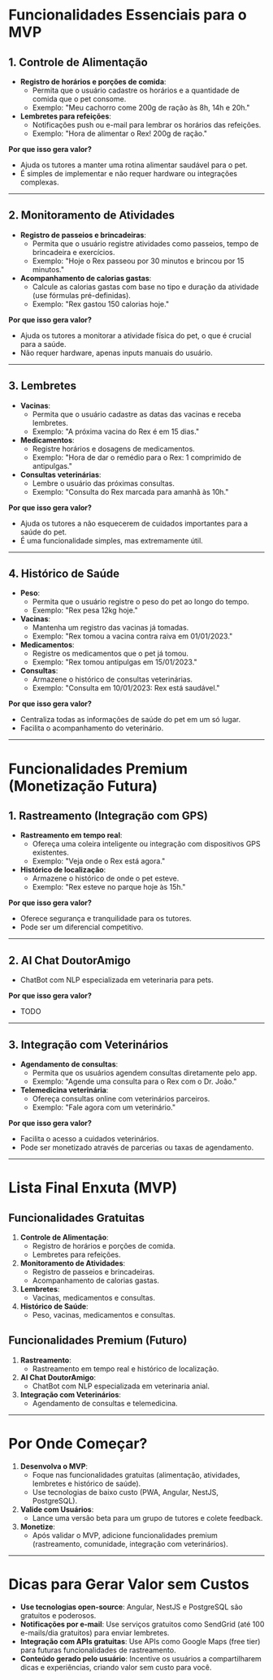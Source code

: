 # Funcionalidades Essenciais para o MVP

## 1. Controle de Alimentação

- **Registro de horários e porções de comida**:
  - Permita que o usuário cadastre os horários e a quantidade de comida que o pet consome.
  - Exemplo: "Meu cachorro come 200g de ração às 8h, 14h e 20h."
- **Lembretes para refeições**:
  - Notificações push ou e-mail para lembrar os horários das refeições.
  - Exemplo: "Hora de alimentar o Rex! 200g de ração."

**Por que isso gera valor?**

- Ajuda os tutores a manter uma rotina alimentar saudável para o pet.
- É simples de implementar e não requer hardware ou integrações complexas.

---

## 2. Monitoramento de Atividades

- **Registro de passeios e brincadeiras**:
  - Permita que o usuário registre atividades como passeios, tempo de brincadeira e exercícios.
  - Exemplo: "Hoje o Rex passeou por 30 minutos e brincou por 15 minutos."
- **Acompanhamento de calorias gastas**:
  - Calcule as calorias gastas com base no tipo e duração da atividade (use fórmulas pré-definidas).
  - Exemplo: "Rex gastou 150 calorias hoje."

**Por que isso gera valor?**

- Ajuda os tutores a monitorar a atividade física do pet, o que é crucial para a saúde.
- Não requer hardware, apenas inputs manuais do usuário.

---

## 3. Lembretes

- **Vacinas**:
  - Permita que o usuário cadastre as datas das vacinas e receba lembretes.
  - Exemplo: "A próxima vacina do Rex é em 15 dias."
- **Medicamentos**:
  - Registre horários e dosagens de medicamentos.
  - Exemplo: "Hora de dar o remédio para o Rex: 1 comprimido de antipulgas."
- **Consultas veterinárias**:
  - Lembre o usuário das próximas consultas.
  - Exemplo: "Consulta do Rex marcada para amanhã às 10h."

**Por que isso gera valor?**

- Ajuda os tutores a não esquecerem de cuidados importantes para a saúde do pet.
- É uma funcionalidade simples, mas extremamente útil.

---

## 4. Histórico de Saúde

- **Peso**:
  - Permita que o usuário registre o peso do pet ao longo do tempo.
  - Exemplo: "Rex pesa 12kg hoje."
- **Vacinas**:
  - Mantenha um registro das vacinas já tomadas.
  - Exemplo: "Rex tomou a vacina contra raiva em 01/01/2023."
- **Medicamentos**:
  - Registre os medicamentos que o pet já tomou.
  - Exemplo: "Rex tomou antipulgas em 15/01/2023."
- **Consultas**:
  - Armazene o histórico de consultas veterinárias.
  - Exemplo: "Consulta em 10/01/2023: Rex está saudável."

**Por que isso gera valor?**

- Centraliza todas as informações de saúde do pet em um só lugar.
- Facilita o acompanhamento do veterinário.

---

# Funcionalidades Premium (Monetização Futura)

## 1. Rastreamento (Integração com GPS)

- **Rastreamento em tempo real**:
  - Ofereça uma coleira inteligente ou integração com dispositivos GPS existentes.
  - Exemplo: "Veja onde o Rex está agora."
- **Histórico de localização**:
  - Armazene o histórico de onde o pet esteve.
  - Exemplo: "Rex esteve no parque hoje às 15h."

**Por que isso gera valor?**

- Oferece segurança e tranquilidade para os tutores.
- Pode ser um diferencial competitivo.

---

## 2. AI Chat DoutorAmigo

- ChatBot com NLP especializada em veterinaria para pets.

**Por que isso gera valor?**

- TODO

---

## 3. Integração com Veterinários

- **Agendamento de consultas**:
  - Permita que os usuários agendem consultas diretamente pelo app.
  - Exemplo: "Agende uma consulta para o Rex com o Dr. João."
- **Telemedicina veterinária**:
  - Ofereça consultas online com veterinários parceiros.
  - Exemplo: "Fale agora com um veterinário."

**Por que isso gera valor?**

- Facilita o acesso a cuidados veterinários.
- Pode ser monetizado através de parcerias ou taxas de agendamento.

---

# Lista Final Enxuta (MVP)

## Funcionalidades Gratuitas

1. **Controle de Alimentação**:
   - Registro de horários e porções de comida.
   - Lembretes para refeições.
2. **Monitoramento de Atividades**:
   - Registro de passeios e brincadeiras.
   - Acompanhamento de calorias gastas.
3. **Lembretes**:
   - Vacinas, medicamentos e consultas.
4. **Histórico de Saúde**:
   - Peso, vacinas, medicamentos e consultas.

## Funcionalidades Premium (Futuro)

1. **Rastreamento**:
   - Rastreamento em tempo real e histórico de localização.
2. **AI Chat DoutorAmigo**:
   - ChatBot com NLP especializada em veterinaria anial.
3. **Integração com Veterinários**:
   - Agendamento de consultas e telemedicina.

---

# Por Onde Começar?

1. **Desenvolva o MVP**:
   - Foque nas funcionalidades gratuitas (alimentação, atividades, lembretes e histórico de saúde).
   - Use tecnologias de baixo custo (PWA, Angular, NestJS, PostgreSQL).
2. **Valide com Usuários**:
   - Lance uma versão beta para um grupo de tutores e colete feedback.
3. **Monetize**:
   - Após validar o MVP, adicione funcionalidades premium (rastreamento, comunidade, integração com veterinários).

---

# Dicas para Gerar Valor sem Custos

- **Use tecnologias open-source**: Angular, NestJS e PostgreSQL são gratuitos e poderosos.
- **Notificações por e-mail**: Use serviços gratuitos como SendGrid (até 100 e-mails/dia gratuitos) para enviar lembretes.
- **Integração com APIs gratuitas**: Use APIs como Google Maps (free tier) para futuras funcionalidades de rastreamento.
- **Conteúdo gerado pelo usuário**: Incentive os usuários a compartilharem dicas e experiências, criando valor sem custo para você.
